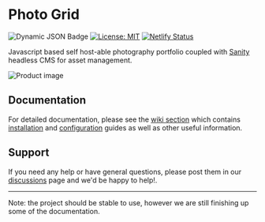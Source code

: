 # Photo Grid

![Dynamic JSON Badge](https://img.shields.io/badge/dynamic/json?url=https%3A%2F%2Fraw.githubusercontent.com%2Fkwickramasekara%2Fphoto-grid%2Fmain%2Fpackage.json&query=%24.version&label=version&color=D686D6)
[![License: MIT](https://img.shields.io/badge/license-MIT-4DB6E6.svg)](https://opensource.org/licenses/MIT)
[![Netlify Status](https://api.netlify.com/api/v1/badges/67078bff-cbbe-4a51-a7e0-ed9929141b04/deploy-status)](https://app.netlify.com/sites/photo-grid-demo/deploys)

Javascript based self host-able photography portfolio coupled with [Sanity](https://www.sanity.io) headless CMS for asset management.

![Product image](https://ucarecdn.com/b4135495-fcd3-45b0-bd46-34d54b8f798d/-/preview/1500x771/-/format/auto/)

## Documentation

For detailed documentation, please see the [wiki section](https://github.com/kwickramasekara/photo-grid/wiki) which contains [installation](https://github.com/kwickramasekara/photo-grid/wiki/Local-development#installation) and [configuration](https://github.com/kwickramasekara/photo-grid/wiki/Local-development#configuration) guides as well as other useful information.

## Support

If you need any help or have general questions, please post them in our [discussions](https://github.com/kwickramasekara/photo-grid/discussions) page and we'd be happy to help!.

---
Note: the project should be stable to use, however we are still finishing up some of the documentation. 
